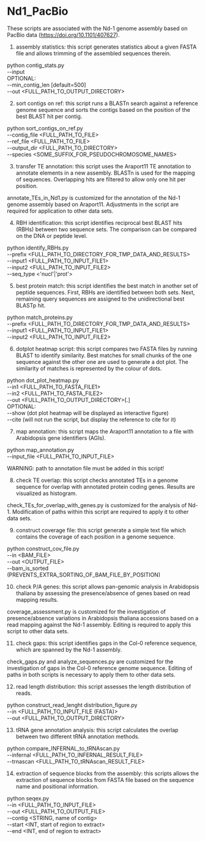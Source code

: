 # Nd1_PacBio
These scripts are associated with the Nd-1 genome assembly based on PacBio data (https://doi.org/10.1101/407627).


1) assembly statistics: this script generates statistics about a given FASTA file and allows trimming of the assembled sequences therein.

python contig_stats.py \
--input <FILENAME> \
OPTIONAL: \
--min_contig_len <INTEGER> [default=500] \
--out <FULL_PATH_TO_OUTPUT_DIRECTORY>


2) sort contigs on ref: this script runs a BLASTn search against a reference genome sequence and sorts the contigs based on the position of the best BLAST hit per contig.

python sort_contigs_on_ref.py \
--contig_file <FULL_PATH_TO_FILE> \
--ref_file <FULL_PATH_TO_FILE> \
--output_dir <FULL_PATH_TO_DIRECTORY> \
--species <SOME_SUFFIX_FOR_PSEUDOCHROMOSOME_NAMES>


3) transfer TE annotation: this script uses the Araport11 TE annotation to annotate elements in a new assembly. BLASTn is used for the mapping of sequences. Overlapping hits are filtered to allow only one hit per position.

annotate_TEs_in_Nd1.py is customized for the annotation of the Nd-1 genome assembly based on Araport11. Adjustments in the script are required for application to other data sets.


4) RBH identification: this script identifies reciprocal best BLAST hits (RBHs) between two sequence sets. The comparison can be compared on the DNA or peptide level.

python identify_RBHs.py \
--prefix <FULL_PATH_TO_DIRECTORY_FOR_TMP_DATA_AND_RESULTS> \
--input1 <FULL_PATH_TO_INPUT_FILE1> \
--input2 <FULL_PATH_TO_INPUT_FILE2> \
--seq_type <'nucl'|'prot'>


5) best protein match: this script identifies the best match in another set of peptide sequences. First, RBHs are identified between both sets. Next, remaining query sequences are assigned to the unidirectional best BLASTp hit.

python match_proteins.py \
--prefix <FULL_PATH_TO_DIRECTORY_FOR_TMP_DATA_AND_RESULTS> \
--input1 <FULL_PATH_TO_INPUT_FILE1> \
--input2 <FULL_PATH_TO_INPUT_FILE2>


6) dotplot heatmap script: this script compares two FASTA files by running BLAST to identify similarity. Best matches for small chunks of the one sequence against the other one are used to generate a dot plot. The similarity of matches is represented by the colour of dots.

python dot_plot_heatmap.py \
--in1 <FULL_PATH_TO_FASTA_FILE1> \
--in2 <FULL_PATH_TO_FASTA_FILE2> \
--out <FULL_PATH_TO_OUTPUT_DIRECTORY>[.] \
OPTIONAL: \
--show	(dot plot heatmap will be displayed as interactive figure) \
--cite	(will not run the script, but display the reference to cite for it)


7) map annotation: this script maps the Araport11 annotation to a file with Arabidopsis gene identifiers (AGIs).

python map_annotation.py \
--input_file <FULL_PATH_TO_INPUT_FILE>

WARNING: path to annotation file must be added in this script!


8) check TE overlap: this script checks annotated TEs in a genome sequence for overlap with annotated protein coding genes. Results are visualized as histogram.

check_TEs_for_overlap_with_genes.py is customized for the analysis of Nd-1. Modification of paths within this script are required to apply it to other data sets.


9) construct coverage file: this script generate a simple text file which contains the coverage of each position in a genome sequence.

python construct_cov_file.py \
--in <BAM_FILE> \
--out <OUTPUT_FILE> \
--bam_is_sorted (PREVENTS_EXTRA_SORTING_OF_BAM_FILE_BY_POSITION)


10) check P/A genes: this script allows pan-genomic analysis in Arabidopsis thaliana by assessing the presence/absence of genes based on read mapping results.

coverage_assessment.py is customized for the investigation of presence/absence variations in Arabidopsis thaliana accessions based on a read mapping against the Nd-1 assembly. Editing is required to apply this script to other data sets.



11) check gaps: this script identifies gaps in the Col-0 reference sequence, which are spanned by the Nd-1 assembly.

check_gaps.py and analyze_sequences.py are customized for the investigation of gaps in the Col-0 reference genome sequence. Editing of paths in both scripts is necessary to apply them to other data sets.




12) read length distribution: this script assesses the length distribution of reads.

python construct_read_lenght distribution_figure.py \
--in <FULL_PATH_TO_INPUT_FILE (FASTA)> \
--out <FULL_PATH_TO_OUTPUT_DIRECTORY>



13) tRNA gene annotation analysis: this script calculates the overlap between two different tRNA annotation methods. 

python compare_INFERNAL_to_tRNAscan.py \
--infernal <FULL_PATH_TO_INFERNAL_RESULT_FILE> \
--trnascan <FULL_PATH_TO_tRNAscan_RESULT_FILE>


14) extraction of sequence blocks from the assembly: this scripts allows the extraction of sequence blocks from FASTA file based on the sequence name and positional information.

python seqex.py \
--in <FULL_PATH_TO_INPUT_FILE> \
--out <FULL_PATH_TO_OUTPUT_FILE> \
--contig <STRING, name of contig> \
--start <INT, start of region to extract> \
--end <INT, end of region to extract>

